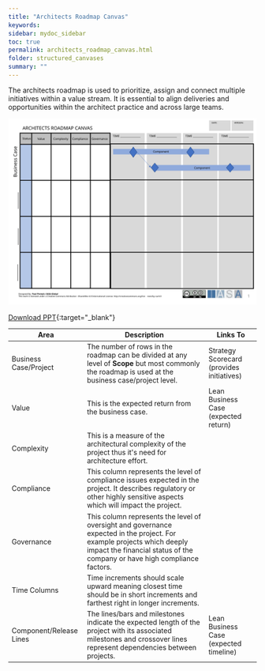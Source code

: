 ```yaml
---
title: "Architects Roadmap Canvas"
keywords: 
sidebar: mydoc_sidebar
toc: true
permalink: architects_roadmap_canvas.html
folder: structured_canvases
summary: ""
---
```



The architects roadmap is used to prioritize, assign and connect multiple initiatives within a value stream. It is essential to align deliveries and opportunities within the architect practice and across large teams.

![image001](media/architects_roadmap_canvas001.svg)

[Download PPT](media/ppt/architects_roadmap_canvas.ppt){:target="_blank"}

| Area | Description | Links To |
| --- | --- | --- |
| Business Case/Project | The number of rows in the roadmap can be divided at any level of **Scope** but most commonly the roadmap is used at the business case/project level. | Strategy Scorecard (provides initiatives) |
| Value | This is the expected return from the business case. | Lean Business Case (expected return) |
| Complexity | This is a measure of the architectural complexity of the project thus it's need for architecture effort. |   |
| Compliance | This column represents the level of compliance issues expected in the project. It describes regulatory or other highly sensitive aspects which will impact the project. |   |
| Governance | This column represents the level of oversight and governance expected in the project. For example projects which deeply impact the financial status of the company or have high compliance factors. |   |
| Time Columns | Time increments should scale upward meaning closest time should be in short increments and farthest right in longer increments. |   |
| Component/Release Lines | The lines/bars and milestones indicate the expected length of the project with its associated milestones and crossover lines represent dependencies between projects. | Lean Business Case (expected timeline) |